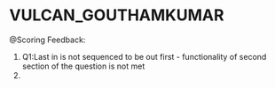 # VULCAN_GOUTHAMKUMAR

@Scoring Feedback: 

1. Q1:Last in is not sequenced to be out first - functionality of second section of the question is not met
2.

